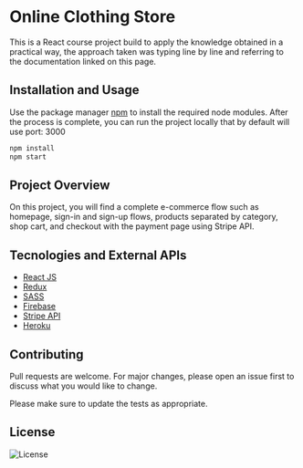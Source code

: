 # Online Clothing Store

This is a React course project build to apply the knowledge obtained in a practical way, the approach taken was typing line by line and referring to the documentation linked on this page.

## Installation and Usage

Use the package manager [npm](https://docs.npmjs.com/) to install the required node modules. After the process is complete, you can run the project locally that by default will use port: 3000

```bash
npm install
npm start
```

## Project Overview

On this project, you will find a complete e-commerce flow such as homepage, sign-in and sign-up flows, products separated by category, shop cart, and checkout with the payment page using Stripe API.

## Tecnologies and External APIs

- [React JS](https://reactjs.org/docs/getting-started.html)
- [Redux](https://redux.js.org/introduction/getting-started)
- [SASS](https://sass-lang.com/)
- [Firebase](https://firebase.google.com/docs)
- [Stripe API](https://stripe.com/docs/api)
- [Heroku](https://devcenter.heroku.com/)

## Contributing

Pull requests are welcome. For major changes, please open an issue first to discuss what you would like to change.

Please make sure to update the tests as appropriate.

## License

![License](http://img.shields.io/:license-mit-blue.svg?style=flat-square)
